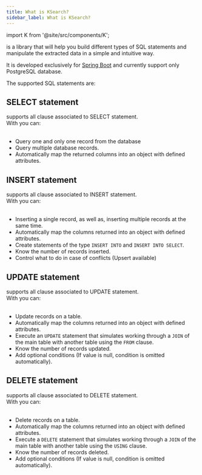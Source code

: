 ```yaml
---
title: What is KSearch?
sidebar_label: What is KSearch?
---
```


import K from '@site/src/components/K';

<K/> is a library that will help you build different types of SQL statements and manipulate the extracted data in a simple and intuitive way.
<br/>

It is developed exclusively for [Spring Boot](https://spring.io/projects/spring-boot) and currently support only PostgreSQL database.

The supported SQL statements are:

## SELECT statement

<K/> supports all clause associated to SELECT statement.<br/>
With <K/> you can:<br/><br/>

- Query one and only one record from the database
- Query multiple database records.
- Automatically map the returned columns into an object with defined attributes.

## INSERT statement

<K/> supports all clause associated to INSERT statement.<br/>
With <K/> you can:<br/><br/>

- Inserting a single record, as well as, inserting multiple records at the same time.
- Automatically map the columns returned into an object with defined attributes.
- Create statements of the type `INSERT INTO` and `INSERT INTO SELECT`.
- Know the number of records inserted.
- Control what to do in case of conflicts (Upsert available)

## UPDATE statement

<K/> supports all clause associated to UPDATE statement.<br/>
With <K/> you can:<br/><br/>

- Update records on a table.
- Automatically map the columns returned into an object with defined attributes.
- Execute an `UPDATE` statement that simulates working through a `JOIN` of the main table with another table using the `FROM` clause.
- Know the number of records updated.
- Add optional conditions (If value is null, condition is omitted automatically).

## DELETE statement

<K/> supports all clause associated to DELETE statement.<br/>
With <K/> you can:<br/><br/>

- Delete records on a table.
- Automatically map the columns returned into an object with defined attributes.
- Execute a `DELETE` statement that simulates working through a `JOIN` of the main table with another table using the `USING` clause.
- Know the number of records deleted.
- Add optional conditions (If value is null, condition is omitted automatically).
